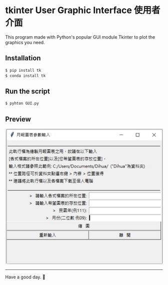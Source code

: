 # tkinter User Graphic Interface 使用者介面
This program made with Python's popular GUI module Tkinter to plot the graphics you need.

## Installation
```Python
$ pip install tk
$ conda install tk
```

## Run the script
```Python
$ pyhton GUI.py
```

## Preview
![image](https://github.com/Yuwen-Fang/tkinter-graphic-interface/blob/main/GUI_output.jpg?raw=true)

----
Have a good day. :bug:
